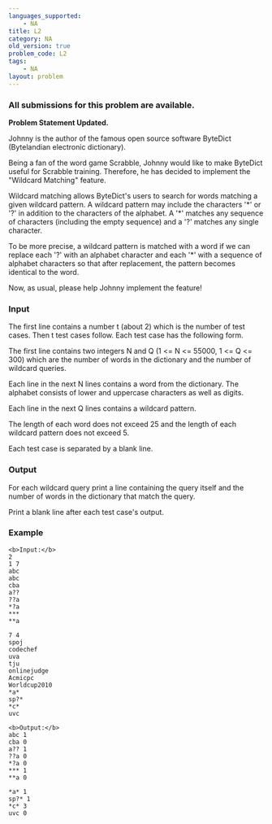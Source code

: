 ```yaml
---
languages_supported:
    - NA
title: L2
category: NA
old_version: true
problem_code: L2
tags:
    - NA
layout: problem
---
```

###  All submissions for this problem are available. 

**Problem Statement Updated.**

Johnny is the author of the famous open source software ByteDict (Bytelandian electronic dictionary).

Being a fan of the word game Scrabble, Johnny would like to make ByteDict useful for Scrabble training. Therefore, he has decided to implement the "Wildcard Matching" feature.

Wildcard matching allows ByteDict's users to search for words matching a given wildcard pattern. A wildcard pattern may include the characters '\*' or '?' in addition to the characters of the alphabet. A '\*' matches any sequence of characters (including the empty sequence) and a '?' matches any single character.

To be more precise, a wildcard pattern is matched with a word if we can replace each '?' with an alphabet character and each '\*' with a sequence of alphabet characters so that after replacement, the pattern becomes identical to the word.

Now, as usual, please help Johnny implement the feature!

### Input

The first line contains a number t (about 2) which is the number of test cases. Then t test cases follow. Each test case has the following form.

The first line contains two integers N and Q (1 <= N <= 55000, 1 <= Q <= 300) which are the number of words in the dictionary and the number of wildcard queries.

Each line in the next N lines contains a word from the dictionary. The alphabet consists of lower and uppercase characters as well as digits.

Each line in the next Q lines contains a wildcard pattern.

The length of each word does not exceed 25 and the length of each wildcard pattern does not exceed 5.

Each test case is separated by a blank line.

### Output

For each wildcard query print a line containing the query itself and the number of words in the dictionary that match the query.

Print a blank line after each test case's output.

### Example

```
<b>Input:</b>
2
1 7
abc
abc
cba
a??
??a
*?a
***
**a

7 4
spoj
codechef
uva
tju
onlinejudge
Acmicpc
Worldcup2010
*a*
sp?*
*c*
uvc

<b>Output:</b>
abc 1
cba 0
a?? 1
??a 0
*?a 0
*** 1
**a 0

*a* 1
sp?* 1
*c* 3
uvc 0

```